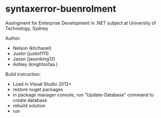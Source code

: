 syntaxerror-buenrolment
=======================

Assingment for Enterprise Development in .NET subject at University of Technology, Sydney

Author:
* Nelson (khchanel)
* Justin (justinf111)
* Jason (jasonking13)
* Ashley (knightsofaa )


Build instruction:
* Load in Visual Studio 2012+
* restore nuget packages
* in package manager console, run "Update-Database" command to create database
* rebuild solution
* run
